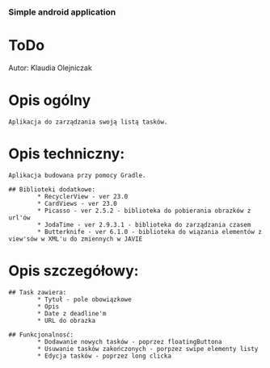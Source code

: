 ### Simple android application

# ToDo

Autor:
Klaudia Olejniczak

# Opis ogólny

	Aplikacja do zarządzania swoją listą tasków.
			
# Opis techniczny:

	Aplikacja budowana przy pomocy Gradle.
	
	## Biblioteki dodatkowe:
			* RecyclerView - ver 23.0
			* CardViews - ver 23.0
			* Picasso - ver 2.5.2 - biblioteka do pobierania obrazków z url'ów
			* JodaTime - ver 2.9.3.1 - biblioteka do zarządzania czasem
			* Butterknife - ver 6.1.0 - biblioteka do wiązania elementów z view'sów w XML'u do zmiennych w JAVIE
			
# Opis szczegółowy:

	## Task zawiera:
			* Tytuł - pole obowiązkowe
			* Opis
			* Date z deadline'm
			* URL do obrazka
			
	## Funkcjonalnosć:
			* Dodawanie nowych tasków - poprzez floatingButtona
			* Usuwanie tasków zakończonych - porpzez swipe elementy listy
			* Edycja tasków - poprzez long clicka
			
			

